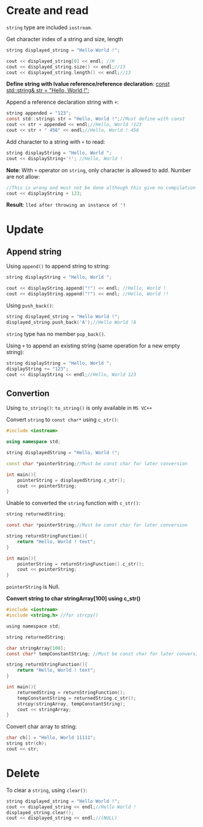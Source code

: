 # Create and read

``string`` type are included ``iostream``.

Get character index of a string and size, length

```cpp
string displayed_string = "Hello World !";

cout << displayed_string[0] << endl; //H
cout << displayed_string.size() << endl;//13
cout << displayed_string.length() << endl;//13
```

**Define string with lvalue reference/reference declaration**: [const std::string& str = "Hello, World !";](https://github.com/TranPhucVinh/Cplusplus/blob/master/Physical%20layer/Memory/Pointer.md#lvalue-reference)

Append a reference declaration string with ``+``:

```c
string appended = "123";
const std::string& str = "Hello, World !";//Must define with const
cout << str + appended << endl;//Hello, World !123
cout << str + " 456" << endl;//Hello, World ! 456
```

Add character to a string with ``+`` to read:

```cpp
string displayString = "Hello, World ";
cout << displayString+'!'; //Hello, World !
```
**Note**: With ``+`` operator on ``string``, only character is allowed to add. Number are not allow:

```cpp
//This is wrong and must not be done although this give no compilation error
cout << displayString + 123;
```
**Result**: ``lled after throwing an instance of '!``

# Update

## Append string

Using ``append()`` to append string to string:

```cpp
string displayString = "Hello, World ";

cout << displayString.append("!") << endl; //Hello, World !
cout << displayString.append("!") << endl; //Hello, World !!
```

Using ``push_back()``:

```cpp
string displayed_string = "Hello World !";
displayed_string.push_back('A');//Hello World !A
```

``string`` type has no member ``pop_back()``.

Using ``+`` to append an existing string (same operation for a new empty string):

```c
string displayString = "Hello, World ";
displayString += "123";
cout << displayString << endl;//Hello, World 123
```

## Convertion

Using ``to_string()``: ``to_string()`` is only available in ``MS VC++``

Convert ``string`` to ``const char*`` using ``c_str()``:

```cpp
#include <iostream>

using namespace std;

string displayedString = "Hello, World !";

const char *pointerString;//Must be const char for later conversion

int main(){
    pointerString = displayedString.c_str();
    cout << pointerString;
}
```

Unable to converted the ``string`` function with ``c_str()``:

```c
string returnedString;

const char *pointerString;//Must be const char for later conversion

string returnStringFunction(){
    return "Hello, World ! text";
}

int main(){
    pointerString = returnStringFunction().c_str();
    cout << pointerString;
}
```

``pointerString`` is Null.

**Convert string to char stringArray[100] using c_str()**

```c
#include <iostream>
#include <string.h> //for strcpy()

using namespace std;

string returnedString;

char stringArray[100];
const char* tempConstantString; //Must be const char for later conversion

string returnStringFunction(){
    return "Hello, World ! text";
}

int main(){
    returnedString = returnStringFunction();
    tempConstantString = returnedString.c_str();
    strcpy(stringArray, tempConstantString);
    cout << stringArray;
}
```

Convert char array to string:

```cpp
char ch[] = "Hello, World 11111";
string str(ch);
cout << str;
```

# Delete

To clear a ``string``, using ``clear()``:

```cpp
string displayed_string = "Hello World !";
cout << displayed_string << endl;//Hello World !
displayed_string.clear();
cout << displayed_string << endl;//(NULL)
```
